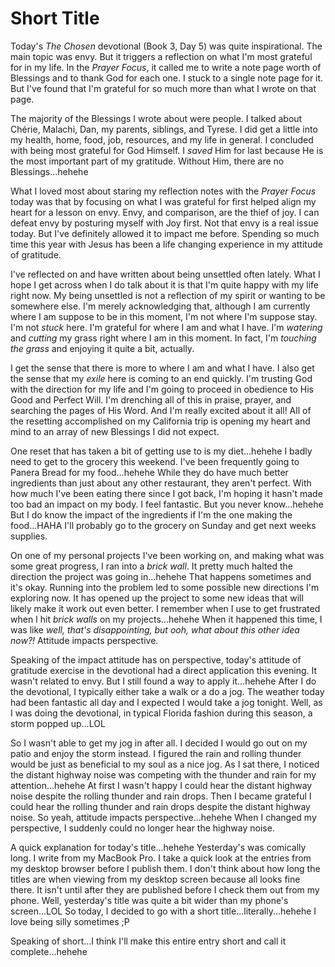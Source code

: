 # Short Title

Today's *The Chosen* devotional (Book 3, Day 5) was quite inspirational. The main topic was envy. But it triggers a reflection on what I'm most grateful for in my life. In the *Prayer Focus*, it called me to write a note page worth of Blessings and to thank God for each one. I stuck to a single note page for it. But I've found that I'm grateful for so much more than what I wrote on that page.

The majority of the Blessings I wrote about were people. I talked about Chérie, Malachi, Dan, my parents, siblings, and Tyrese. I did get a little into my health, home, food, job, resources, and my life in general. I concluded with being most grateful for God Himself. I *saved* Him for last because He is the most important part of my gratitude. Without Him, there are no Blessings...hehehe

What I loved most about staring my reflection notes with the *Prayer Focus* today was that by focusing on what I was grateful for first helped align my heart for a lesson on envy. Envy, and comparison, are the thief of joy. I can defeat envy by posturing myself with Joy first. Not that envy is a real issue today. But I've definitely allowed it to impact me before. Spending so much time this year with Jesus has been a life changing experience in my attitude of gratitude.

I've reflected on and have written about being unsettled often lately. What I hope I get across when I do talk about it is that I'm quite happy with my life right now. My being unsettled is not a reflection of my spirit or wanting to be somewhere else. I'm merely acknowledging that, although I am currently where I am suppose to be in this moment, I'm not where I'm suppose stay. I'm not *stuck* here. I'm grateful for where I am and what I have. I'm *watering* and *cutting* my grass right where I am in this moment. In fact, I'm *touching the grass* and enjoying it quite a bit, actually.

I get the sense that there is more to where I am and what I have. I also get the sense that my *exile* here is coming to an end quickly. I'm trusting God with the direction for my life and I'm going to proceed in obedience to His Good and Perfect Will. I'm drenching all of this in praise, prayer, and searching the pages of His Word. And I'm really excited about it all! All of the resetting accomplished on my California trip is opening my heart and mind to an array of new Blessings I did not expect.

One reset that has taken a bit of getting use to is my diet...hehehe I badly need to get to the grocery this weekend. I've been frequently going to Panera Bread for my food...hehehe While they do have much better ingredients than just about any other restaurant, they aren't perfect. With how much I've been eating there since I got back, I'm hoping it hasn't made too bad an impact on my body. I feel fantastic. But you never know...hehehe But I do know the impact of the ingredients if I'm the one making the food...HAHA I'll probably go to the grocery on Sunday and get next weeks supplies.

On one of my personal projects I've been working on, and making what was some great progress, I ran into a *brick wall*. It pretty much halted the direction the project was going in...hehehe That happens sometimes and it's okay. Running into the problem led to some possible new directions I'm exploring now. It has opened up the project to some new ideas that will likely make it work out even better. I remember when I use to get frustrated when I hit *brick walls* on my projects...hehehe When it happened this time, I was like *well, that's disappointing, but ooh, what about this other idea now?!* Attitude impacts perspective.

Speaking of the impact attitude has on perspective, today's attitude of gratitude exercise in the devotional had a direct application this evening. It wasn't related to envy. But I still found a way to apply it...hehehe After I do the devotional, I typically either take a walk or a do a jog. The weather today had been fantastic all day and I expected I would take a jog tonight. Well, as I was doing the devotional, in typical Florida fashion during this season, a storm popped up...LOL

So I wasn't able to get my jog in after all. I decided I would go out on my patio and enjoy the storm instead. I figured the rain and rolling thunder would be just as beneficial to my soul as a nice jog. As I sat there, I noticed the distant highway noise was competing with the thunder and rain for my attention...hehehe At first I wasn't happy I could hear the distant highway noise despite the rolling thunder and rain drops. Then I became grateful I could hear the rolling thunder and rain drops despite the distant highway noise. So yeah, attitude impacts perspective...hehehe When I changed my perspective, I suddenly could no longer hear the highway noise.

A quick explanation for today's title...hehehe Yesterday's was comically long. I write from my MacBook Pro. I take a quick look at the entries from my desktop browser before I publish them. I don't think about how long the titles are when viewing from my desktop screen because all looks fine there. It isn't until after they are published before I check them out from my phone. Well, yesterday's title was quite a bit wider than my phone's screen...LOL So today, I decided to go with a short title...literally...hehehe I love being silly sometimes ;P

Speaking of short...I think I'll make this entire entry short and call it complete...hehehe